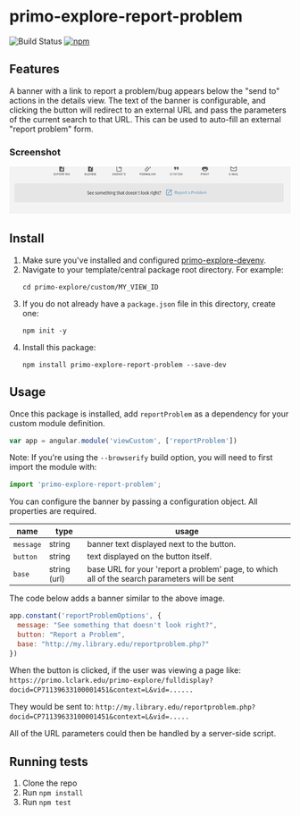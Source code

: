 # primo-explore-report-problem

![Build Status](https://api.travis-ci.org/alliance-pcsg/primo-explore-report-problem.svg)
[![npm](https://img.shields.io/npm/v/primo-explore-report-problem.svg)](https://www.npmjs.com/package/primo-explore-report-problem)

## Features
A banner with a link to report a problem/bug appears below the "send to" actions in the details view. The text of the banner is configurable, and clicking the button will redirect to an external URL and pass the parameters of the current search to that URL. This can be used to auto-fill an external "report problem" form.

### Screenshot
![screenshot](screenshot.png)

## Install
1. Make sure you've installed and configured [primo-explore-devenv](https://github.com/ExLibrisGroup/primo-explore-devenv).
2. Navigate to your template/central package root directory. For example:
    ```
    cd primo-explore/custom/MY_VIEW_ID
    ```
3. If you do not already have a `package.json` file in this directory, create one:
    ```
    npm init -y
    ```
4. Install this package:
    ```
    npm install primo-explore-report-problem --save-dev
    ```

## Usage
Once this package is installed, add `reportProblem` as a dependency for your custom module definition.

```js
var app = angular.module('viewCustom', ['reportProblem'])
```

Note: If you're using the `--browserify` build option, you will need to first import the module with:

```javascript
import 'primo-explore-report-problem';
```

You can configure the banner by passing a configuration object. All properties are required.

| name      | type         | usage                                                                                   |
|-----------|--------------|-----------------------------------------------------------------------------------------|
| `message` | string       | banner text displayed next to the button.                                               |
| `button`  | string       | text displayed on the button itself.                                                    |
| `base`    | string (url) | base URL for your 'report a problem' page, to which all of the search parameters will be sent |

The code below adds a banner similar to the above image.

```js
app.constant('reportProblemOptions', {
  message: "See something that doesn't look right?",
  button: "Report a Problem",
  base: "http://my.library.edu/reportproblem.php?"
})
```

When the button is clicked, if the user was viewing a page like: `https://primo.lclark.edu/primo-explore/fulldisplay?docid=CP71139633100001451&context=L&vid=......`

They would be sent to:
`http://my.library.edu/reportproblem.php?docid=CP71139633100001451&context=L&vid=.....`

All of the URL parameters could then be handled by a server-side script.

## Running tests
1. Clone the repo
2. Run `npm install`
3. Run `npm test`
